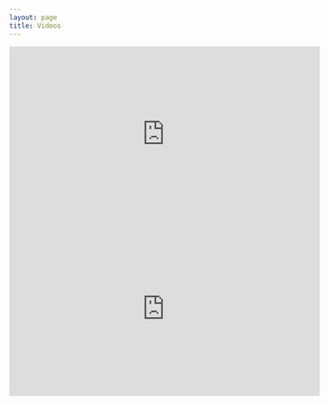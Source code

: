 ```yaml
---
layout: page
title: Videos
---
```


<iframe allowfullscreen="" frameborder="0" height="315" src="http://www.youtube.com/embed/doh-oSvZOzc?rel=0" width="560"></iframe>

<iframe width="560" height="315" src="https://www.youtube-nocookie.com/embed/2llOsskwcuo?start=1" frameborder="0" allow="accelerometer; autoplay; clipboard-write; encrypted-media; gyroscope; picture-in-picture" allowfullscreen></iframe>
